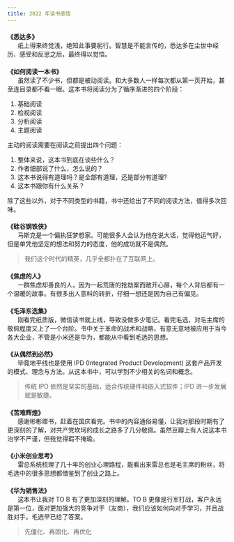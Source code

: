 ```yaml
---
title: 2022 年读书感悟
---
```


<!-- markdownlint-disable -->

<style>
.post-title {
  display: none !important;
}
.posts-expand {
  padding-top: 0px !important;
}
h4{
  margin-bottom: 0px !important;
}
</style>

<h4 id="悉达多">《悉达多》</h4>&nbsp;&nbsp;&nbsp;&nbsp;&nbsp;&nbsp;纸上得来终觉浅，绝知此事要躬行。智慧是不能言传的，悉达多在尘世中经历、感受和反思之后，最终得以觉悟。

<h4 id="如何阅读一本书">《如何阅读一本书》</h4>&nbsp;&nbsp;&nbsp;&nbsp;&nbsp;&nbsp;虽然读了不少书，但都是被动阅读。和大多数人一样每次都从第一页开始，甚至连目录都不看一眼。这本书将阅读分为了循序渐进的四个阶段：

1. 基础阅读
2. 检视阅读
3. 分析阅读
4. 主题阅读

主动的阅读需要在阅读之前提出四个问题：

1. 整体来说，这本书到底在谈些什么？
2. 作者细部说了什么，怎么说的？
3. 这本书说得有道理吗？是全部有道理，还是部分有道理?
4. 这本书跟你有什么关系？

除了这些以外，对于不同类型的书籍，书中还给出了不同的阅读方法，值得多次回味。

<h4 id="硅谷钢铁侠">《硅谷钢铁侠》</h4>&nbsp;&nbsp;&nbsp;&nbsp;&nbsp;&nbsp;马斯克是一个偏执狂梦想家。可能很多人会认为他在说大话，觉得他运气好，但是单凭他坚定的想法和努力的态度，他的成功就不是偶然。

> 我们这个时代的精英，几乎全都扑在了互联网上。

<h4 id="焦虑的人">《焦虑的人》</h4>&nbsp;&nbsp;&nbsp;&nbsp;&nbsp;&nbsp;一群焦虑却善良的人，因为一起荒唐的抢劫案而敞开心扉，每个人背后都有一个温暖的故事。有很多出人意料的转折，仔细一想还是因为自己有偏见。

<h4 id="毛泽东选集">《毛泽东选集》</h4>&nbsp;&nbsp;&nbsp;&nbsp;&nbsp;&nbsp;刚看完纸质版，微信读书就上线，导致没做多少笔记。看完毛选，对毛主席的敬佩程度又上了一个台阶。书中关于革命的战术和战略，有意无意地被应用于当今各大企业，不管是小米还是华为，都能从中看到毛选的思想。

<h4 id="从偶然到必然">《从偶然到必然》</h4>&nbsp;&nbsp;&nbsp;&nbsp;&nbsp;&nbsp;毕竟地平线也是使用 IPD (Integrated Product Development) 这套产品开发的模式、理念与方法。从这本书中，可以学到不少相关的名词和概念。

> 传统 IPD 依然是坚实的基础，适合传统硬件和嵌入式软件；IPD 进一步发展就是敏捷。

<h4 id="苦难辉煌">《苦难辉煌》</h4>&nbsp;&nbsp;&nbsp;&nbsp;&nbsp;&nbsp;感谢彬彬赠书，赶着在国庆看完。书中的内容通俗易懂，让我对那段时期有了更深刻的了解，对共产党坎坷的成长之路多了几分敬佩。虽然豆瓣上有人说这本书治学不严谨，但我觉得瑕不掩瑜。

<h4 id="小米创业思考">《小米创业思考》</h4>&nbsp;&nbsp;&nbsp;&nbsp;&nbsp;&nbsp;雷总系统梳理了几十年的创业心理路程，能看出来雷总也是毛主席的粉丝，将毛选中的很多思想都借鉴到了创业之路上。

<h4 id="华为销售法">《华为销售法》</h4>&nbsp;&nbsp;&nbsp;&nbsp;&nbsp;&nbsp;这本书让我对 TO B 有了更加深刻的理解。TO B 更像是行军打战，客户永远是第一位，面对更加强大的竞争对手（友商），我们应该如何向对手学习，并且战胜对手。毛选早已给了答案。

> 先僵化、再固化、再优化